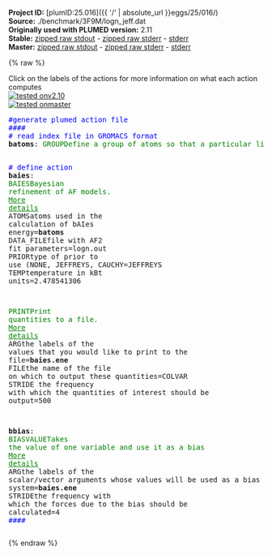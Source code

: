 **Project ID:** [plumID:25.016]({{ '/' | absolute_url }}eggs/25/016/)  
**Source:** ./benchmark/3F9M/logn_jeff.dat  
**Originally used with PLUMED version:** 2.11  
**Stable:** [zipped raw stdout](logn_jeff.dat.plumed.stdout.txt.zip) - [zipped raw stderr](logn_jeff.dat.plumed.stderr.txt.zip) - [stderr](logn_jeff.dat.plumed.stderr)  
**Master:** [zipped raw stdout](logn_jeff.dat.plumed_master.stdout.txt.zip) - [zipped raw stderr](logn_jeff.dat.plumed_master.stderr.txt.zip) - [stderr](logn_jeff.dat.plumed_master.stderr)  

{% raw %}
<div class="plumedpreheader">
<div class="headerInfo" id="value_details_data/./benchmark/3F9M/logn_jeff.dat"> Click on the labels of the actions for more information on what each action computes </div>
<div class="containerBadge">
<div class="headerBadge"><a href="logn_jeff.dat.plumed.stderr"><img src="https://img.shields.io/badge/v2.10-failed-red.svg" alt="tested onv2.10" /></a></div>
<div class="headerBadge"><a href="logn_jeff.dat.plumed_master.stderr"><img src="https://img.shields.io/badge/master-passing-green.svg" alt="tested onmaster" /></a></div>
</div>
</div>
<pre class="plumedlisting">
<span style="color:blue" class="comment">#generate plumed action file</span>
<span style="color:blue" class="comment">####</span>
<span style="color:blue" class="comment"># read index file in GROMACS format</span>
<b name="data/./benchmark/3F9M/logn_jeff.datbatoms" onclick='showPath("data/./benchmark/3F9M/logn_jeff.dat","data/./benchmark/3F9M/logn_jeff.datbatoms","data/./benchmark/3F9M/logn_jeff.datbatoms","brown")'>batoms</b>: <span class="plumedtooltip" style="color:green">GROUP<span class="right">Define a group of atoms so that a particular list of atoms can be referenced with a single label in definitions of CVs or virtual atoms. <a href="https://www.plumed.org/doc-master/user-doc/html/GROUP" style="color:green">More details</a><i></i></span></span> <span class="plumedtooltip">NDX_FILE<span class="right">the name of index file (gromacs syntax)<i></i></span></span>=index.ndx <span class="plumedtooltip">NDX_GROUP<span class="right">the name of the group to be imported (gromacs syntax) - first group found is used by default<i></i></span></span>=batoms

<span style="color:blue" class="comment"># define action</span>
<span style="display:none;" id="data/./benchmark/3F9M/logn_jeff.datbatoms">The GROUP action with label <b>batoms</b> calculates something</span><b name="data/./benchmark/3F9M/logn_jeff.datbaies" onclick='showPath("data/./benchmark/3F9M/logn_jeff.dat","data/./benchmark/3F9M/logn_jeff.datbaies","data/./benchmark/3F9M/logn_jeff.datbaies","brown")'>baies</b>:   <span class="plumedtooltip" style="color:green">BAIES<span class="right">Bayesian refinement of AF models. <a href="https://www.plumed.org/doc-master/user-doc/html/BAIES" style="color:green">More details</a><i></i></span></span> <span class="plumedtooltip">ATOMS<span class="right">atoms used in the calculation of bAIes energy<i></i></span></span>=<b name="data/./benchmark/3F9M/logn_jeff.datbatoms">batoms</b> <span class="plumedtooltip">DATA_FILE<span class="right">file with AF2 fit parameters<i></i></span></span>=logn.out <span class="plumedtooltip">PRIOR<span class="right">type of prior to use (NONE, JEFFREYS, CAUCHY<i></i></span></span>=JEFFREYS <span class="plumedtooltip">TEMP<span class="right">temperature in kBt units<i></i></span></span>=2.478541306

<span style="display:none;" id="data/./benchmark/3F9M/logn_jeff.datbaies">The BAIES action with label <b>baies</b> calculates the following quantities:<table  align="center" frame="void" width="95%" cellpadding="5%"><tr><td width="5%"><b> Quantity </b>  </td><td><b> Description </b> </td></tr><tr><td width="5%">baies.ene</td><td>Bayesian bAIes energy</td></tr></table></span><span class="plumedtooltip" style="color:green">PRINT<span class="right">Print quantities to a file. <a href="https://www.plumed.org/doc-master/user-doc/html/PRINT" style="color:green">More details</a><i></i></span></span> <span class="plumedtooltip">ARG<span class="right">the labels of the values that you would like to print to the file<i></i></span></span>=<b name="data/./benchmark/3F9M/logn_jeff.datbaies">baies.ene</b> <span class="plumedtooltip">FILE<span class="right">the name of the file on which to output these quantities<i></i></span></span>=COLVAR <span class="plumedtooltip">STRIDE<span class="right"> the frequency with which the quantities of interest should be output<i></i></span></span>=500

<span style="display:none;" id="data/./benchmark/3F9M/logn_jeff.dat">The PRINT action with label <b></b> calculates something</span><b name="data/./benchmark/3F9M/logn_jeff.datbbias" onclick='showPath("data/./benchmark/3F9M/logn_jeff.dat","data/./benchmark/3F9M/logn_jeff.datbbias","data/./benchmark/3F9M/logn_jeff.datbbias","brown")'>bbias</b>: <span class="plumedtooltip" style="color:green">BIASVALUE<span class="right">Takes the value of one variable and use it as a bias <a href="https://www.plumed.org/doc-master/user-doc/html/BIASVALUE" style="color:green">More details</a><i></i></span></span> <span class="plumedtooltip">ARG<span class="right">the labels of the scalar/vector arguments whose values will be used as a bias on the system<i></i></span></span>=<b name="data/./benchmark/3F9M/logn_jeff.datbaies">baies.ene</b> <span class="plumedtooltip">STRIDE<span class="right">the frequency with which the forces due to the bias should be calculated<i></i></span></span>=4
<span style="color:blue" class="comment">####</span>
<span style="display:none;" id="data/./benchmark/3F9M/logn_jeff.datbbias">The BIASVALUE action with label <b>bbias</b> calculates the following quantities:<table  align="center" frame="void" width="95%" cellpadding="5%"><tr><td width="5%"><b> Quantity </b>  </td><td><b> Description </b> </td></tr><tr><td width="5%">bbias.bias</td><td>the instantaneous value of the bias potential</td></tr><tr><td width="5%">bbias._bias</td><td>one or multiple instances of this quantity can be referenced elsewhere in the input file</td></tr></table></span></pre>
{% endraw %}
